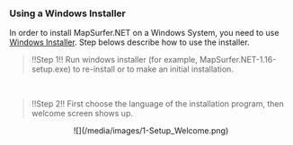### Using a Windows Installer ###

In order to install MapSurfer.NET on a Windows System, you need to use [Windows Installer](http://mapsurfernet.com/downloads#tab-win). Step belows describe how to use the installer.

> !!Step 1!! Run windows installer (for example, MapSurfer.NET-1.16-setup.exe) to re-install or to make an initial installation.

&nbsp;
> !!Step 2!! First choose the language of the installation program, then welcome screen shows up.

<center>![](/media/images/1-Setup_Welcome.png)</center>


